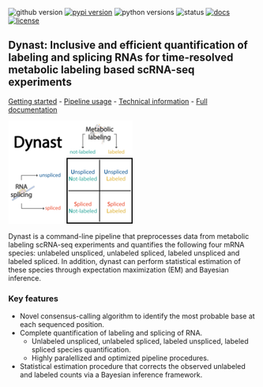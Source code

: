 ![github version](https://img.shields.io/badge/Version-1.0.1-informational)
[![pypi version](https://img.shields.io/pypi/v/dynast-release)](https://pypi.org/project/dynast-release/1.0.1/)
![python versions](https://img.shields.io/pypi/pyversions/dynast-release)
![status](https://github.com/aristoteleo/dynast-release/workflows/CI/badge.svg)
[![docs](https://readthedocs.org/projects/dynast-release/badge/?version=latest)](https://dynast-release.readthedocs.io/en/latest/?badge=latest)
[![license](https://img.shields.io/pypi/l/dynast-release)](LICENSE)

## Dynast: Inclusive and efficient quantification of labeling and splicing RNAs for time-resolved metabolic labeling based scRNA-seq experiments

[Getting started](https://dynast-release.readthedocs.io/en/latest/getting_started.html) - [Pipeline usage](https://dynast-release.readthedocs.io/en/latest/pipeline_usage.html) - [Technical information](https://dynast-release.readthedocs.io/en/latest/technical_information.html) - [Full documentation](https://dynast-release.readthedocs.io/en/latest/index.html)

<img src="docs/_static/punnet_square.png" width="50%" height="50%">

Dynast is a command-line pipeline that preprocesses data from metabolic labeling scRNA-seq experiments and quantifies the following four mRNA species: unlabeled unspliced, unlabeled spliced, labeled unspliced and labeled spliced. In addition, dynast can perform statistical estimation of these species through expectation maximization (EM) and Bayesian inference.

### Key features
* Novel consensus-calling algorithm to identify the most probable base at each sequenced position.
* Complete quantification of labeling and splicing of RNA.
    * Unlabeled unspliced, unlabeled spliced, labeled unspliced, labeled spliced species quantification.
    * Highly paralellized and optimized pipeline procedures.
* Statistical estimation procedure that corrects the observed unlabeled and labeled counts via a Bayesian inference framework.
